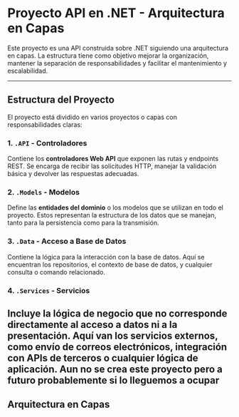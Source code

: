 # Proyecto API en .NET - Arquitectura en Capas

Este proyecto es una API construida sobre .NET siguiendo una arquitectura en capas. La estructura tiene como objetivo mejorar la organización, mantener la separación de responsabilidades y facilitar el mantenimiento y escalabilidad.

---

## Estructura del Proyecto

El proyecto está dividido en varios proyectos o capas con responsabilidades claras:

### 1. `.API` - Controladores  
Contiene los **controladores Web API** que exponen las rutas y endpoints REST. Se encarga de recibir las solicitudes HTTP, manejar la validación básica y devolver las respuestas adecuadas.

### 2. `.Models` - Modelos  
Define las **entidades del dominio** o los modelos que se utilizan en todo el proyecto. Estos representan la estructura de los datos que se manejan, tanto para la persistencia como para la transmisión.

### 3. `.Data` - Acceso a Base de Datos  
Contiene la lógica para la interacción con la base de datos. Aquí se encuentran los repositorios, el contexto de base de datos, y cualquier consulta o comando relacionado.

### 4. `.Services` - Servicios  
Incluye la lógica de negocio que no corresponde directamente al acceso a datos ni a la presentación. Aquí van los servicios externos, como envío de correos electrónicos, integración con APIs de terceros o cualquier lógica de aplicación.
Aun no se crea este proyecto pero a futuro probablemente si lo lleguemos a ocupar
---

## Arquitectura en Capas

